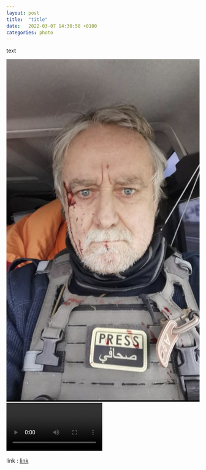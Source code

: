 ```yaml
---
layout: post
title:  "title"
date:   2022-03-07 14:30:58 +0100
categories: photo
---
```


text

<img src="./assets/images/guillaume-briquet.jpeg">
<video controls width="250">
    <source src="./assets/videos/Putin-crime-in-Kharkiv.webm"
            type="video/webm">
    <source src="./assets/videos/Putin-crime-in-Kharkiv.mp4"
            type="video/mp4">
    Sorry, your browser doesn't support embedded videos.
</video>


link : <a href="https://">link</a>
